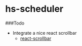 hs-scheduler
============

###Todo

- Integrate a nice react scrollbar
    - [react-scrollbar](https://www.npmjs.com/package/react-scrollbar)
